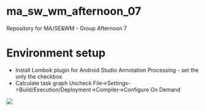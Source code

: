 # ma_sw_wm_afternoon_07
Repository for MA/SE&amp;WM - Group Afternoon 7

# Environment setup
- Install Lombok plugin for Android Studio
    Annotation Processing - set the only the checkbox
- Calculate task graph
    Uncheck     File->Settings->Build/Execution/Deployment->Compiler->Configure On Demand


<a href="http://dhdm.de:8111/viewType.html?buildTypeId=Geoschnitzel&guest=1">
<img src="http://dhdm.de:8111/app/rest/builds/buildType:(id:Geoschnitzel)/statusIcon"/>
</a>